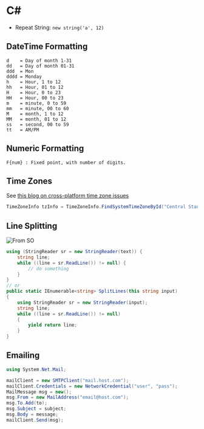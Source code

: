 # C\#

- Repeat String: `new string('a', 12)`


## DateTime Formatting

```
d    = Day of month 1-31
dd   = Day of month 01-31
ddd  = Mon
dddd = Monday
h    = Hour, 1 to 12
hh   = Hour, 01 to 12
H    = Hour, 0 to 23
HH   = Hour, 00 to 23
m    = minute, 0 to 59
mm   = minute, 00 to 60
M    = month, 1 to 12
MM   = month, 01 to 12
ss   = second, 00 to 59
tt   = AM/PM
```

## Numeric Formatting

```
F{num} : Fixed point, with number of digits.
```

## Time Zones

See [this blog on cross-platform time zone issues](https://devblogs.microsoft.com/dotnet/cross-platform-time-zones-with-net-core/)

```C#
TimeZoneInfo tzInfo = TimeZoneInfo.FindSystemTimeZoneById("Central Standard Time");
```

## Line Splitting

![From SO](https://stackoverflow.com/a/6873727/5932184)

```c#
using (StringReader sr = new StringReader(text)) {
    string line;
    while ((line = sr.ReadLine()) != null) {
        // do something
    }
}
// or
public static IEnumerable<string> SplitLines(this string input)
{
    using StringReader sr = new StringReader(input);
    string line;
    while ((line = sr.ReadLine()) != null)
    {
        yield return line;
    }
}

```

## Emailing

```C#
using System.Net.Mail;

mailClient = new SMTPClient("mail.host.com");
mailClient.Credentials = new NetworkCredential("user", "pass");
MailMessage msg = new();
msg.From = new MailAddress("email@host.com");
msg.To.Add(to);
msg.Subject = subject;
msg.Body = message;
mailClient.Send(msg);
```
